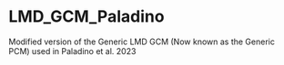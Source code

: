 # LMD_GCM_Paladino
Modified version of the Generic LMD GCM (Now known as the Generic PCM) used in Paladino et al. 2023
